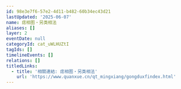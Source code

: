 ```yaml
---
id: 98e3e7f6-57e2-4d11-b482-60b34ec43d21
lastUpdated: '2025-06-07'
name: 痣相图・另类相法
aliases: []
layer: 2
eventDate: null
categoryId: cat_uWLHUZtI
tagIds: []
timelineEvents: []
relations: []
titledLinks:
  - title: '相關連結: 痣相图・另类相法'
    url: 'https://www.quanxue.cn/qt_mingxiang/gongduxfindex.html'
---
```


